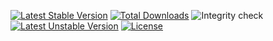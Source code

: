[![Latest Stable Version](https://poser.pugx.org/mati-core/sandbox/v)](//packagist.org/packages/mati-core/sandbox)
[![Total Downloads](https://poser.pugx.org/mati-core/sandbox/downloads)](//packagist.org/packages/mati-core/sandbox)
![Integrity check](https://github.com/mati-core/sandbox/workflows/Integrity%20check/badge.svg)
[![Latest Unstable Version](https://poser.pugx.org/mati-core/sandbox/v/unstable)](//packagist.org/packages/mati-core/sandbox)
[![License](https://poser.pugx.org/mati-core/sandbox/license)](//packagist.org/packages/mati-core/sandbox)